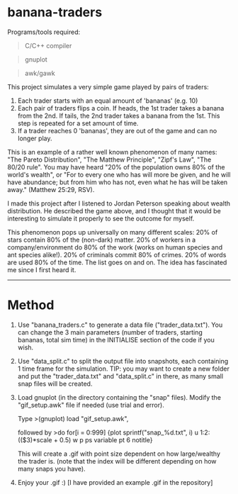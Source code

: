 # banana-traders

Programs/tools required:
>C/C++ compiler

>gnuplot

>awk/gawk

This project simulates a very simple game played by pairs of traders:
1) Each trader starts with an equal amount of 'bananas' (e.g. 10)
2) Each pair of traders flips a coin. If heads, the 1st trader takes a banana from the 2nd. If tails, the 2nd trader takes a banana from the 1st. This step is repeated for a set amount of time.
3) If a trader reaches 0 'bananas', they are out of the game and can no longer play. 

This is an example of a rather well known phenomenon of many names: "The Pareto Distribution", "The Matthew Principle", "Zipf's Law", "The 80/20 rule".
You may have heard "20% of the population owns 80% of the world's wealth", or "For to every one who has will more be given, and he will have abundance; but from him who has not, even what he has will be taken away." (Matthew 25:29, RSV).

I made this project after I listened to Jordan Peterson speaking about wealth distribution. He described the game above, and I thought that it would be interesting to simulate it properly to see the outcome for myself.

This phenomenon pops up universally on many different scales: 20% of stars contain 80% of the (non-dark) matter. 20% of workers in a company/environment do 80% of the work (works on human species and ant species alike!). 20% of criminals commit 80% of crimes. 20% of words are used 80% of the time. The list goes on and on. The idea has fascinated me since I first heard it.

--------------------------------------------------------------------

# Method

1) Use "banana_traders.c" to generate a data file ("trader_data.txt"). You can change the 3 main parameters (number of traders, starting bananas, total sim time) in the INITIALISE section of the code if you wish.
2) Use "data_split.c" to split the output file into snapshots, each containing 1 time frame for the simulation. TIP: you may want to create a new folder and put the "trader_data.txt" and "data_split.c" in there, as many small snap files will be created.
3) Load gnuplot (in the directory containing the "snap" files). Modify the "gif_setup.awk" file if needed (use trial and error).

    Type >(gnuplot) load "gif_setup.awk", 
    
    followed by >do for[i = 0:999] {plot sprintf("snap_%d.txt", i) u 1:2:(($3)*scale + 0.5) w p ps variable pt 6 notitle}
    
    This will create a .gif with point size dependent on how large/wealthy the trader is.
    (note that the index will be different depending on how many snaps you have).
4) Enjoy your .gif :) [I have provided an example .gif in the repository]

